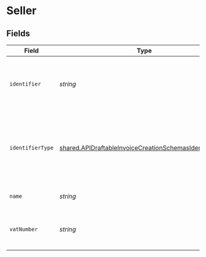# Seller


## Fields

| Field                                                                                                                                     | Type                                                                                                                                      | Required                                                                                                                                  | Description                                                                                                                               |
| ----------------------------------------------------------------------------------------------------------------------------------------- | ----------------------------------------------------------------------------------------------------------------------------------------- | ----------------------------------------------------------------------------------------------------------------------------------------- | ----------------------------------------------------------------------------------------------------------------------------------------- |
| `identifier`                                                                                                                              | *string*                                                                                                                                  | :heavy_minus_sign:                                                                                                                        | Legal identifier of the business, such as its SIRET in France.                                                                            |
| `identifierType`                                                                                                                          | [shared.APIDraftableInvoiceCreationSchemasIdentifierType](../../../sdk/models/shared/apidraftableinvoicecreationschemasidentifiertype.md) | :heavy_minus_sign:                                                                                                                        | Type of legal business identifier of the business, such as the SIRET in France.                                                           |
| `name`                                                                                                                                    | *string*                                                                                                                                  | :heavy_minus_sign:                                                                                                                        | Legal name of the business.                                                                                                               |
| `vatNumber`                                                                                                                               | *string*                                                                                                                                  | :heavy_minus_sign:                                                                                                                        | The VAT number of the business, if European                                                                                               |